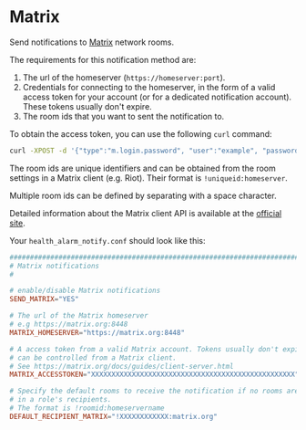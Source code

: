 <!--
title: "Send Netdata notifications to Matrix network rooms"
description: "Stay aware of warning or critical anomalies by sending health alarms to Matrix network rooms with Netdata's health monitoring watchdog."
sidebar_label: "Matrix"
custom_edit_url: https://github.com/netdata/netdata/edit/master/health/notifications/matrix/README.md
learn_status: "Published"
learn_topic_type: "References"
learn_rel_path: "References/Notification references"
learn_autogeneration_metadata: "[(part_of_cloud,false), (part_of_agent,true)]"
-->

# Matrix

Send notifications to [Matrix](https://matrix.org/) network rooms.

The requirements for this notification method are:

1.  The url of the homeserver (`https://homeserver:port`).
2.  Credentials for connecting to the homeserver, in the form of a valid access token for your account (or for a
    dedicated notification account). These tokens usually don't expire.
3.  The room ids that you want to sent the notification to.

To obtain the access token, you can use the following `curl` command:

```bash
curl -XPOST -d '{"type":"m.login.password", "user":"example", "password":"wordpass"}' "https://homeserver:8448/_matrix/client/r0/login"
```

The room ids are unique identifiers and can be obtained from the room settings in a Matrix client (e.g. Riot). Their
format is `!uniqueid:homeserver`.

Multiple room ids can be defined by separating with a space character.

Detailed information about the Matrix client API is available at the [official
site](https://matrix.org/docs/guides/client-server.html).

Your `health_alarm_notify.conf` should look like this:

```conf
###############################################################################
# Matrix notifications
#

# enable/disable Matrix notifications
SEND_MATRIX="YES"

# The url of the Matrix homeserver
# e.g https://matrix.org:8448
MATRIX_HOMESERVER="https://matrix.org:8448"

# A access token from a valid Matrix account. Tokens usually don't expire,
# can be controlled from a Matrix client.
# See https://matrix.org/docs/guides/client-server.html
MATRIX_ACCESSTOKEN="XXXXXXXXXXXXXXXXXXXXXXXXXXXXXXXXXXXXXXXXXXXXXXXXXX"

# Specify the default rooms to receive the notification if no rooms are provided
# in a role's recipients.
# The format is !roomid:homeservername
DEFAULT_RECIPIENT_MATRIX="!XXXXXXXXXXXX:matrix.org"
```


